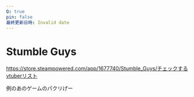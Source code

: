 ```yaml
---
Q: true
pin: false
最終更新日時: Invalid date
---
```

# Stumble Guys

https://store.steampowered.com/app/1677740/Stumble_Guys/チェックするvtuberリスト

例のあのゲームのパクリげー